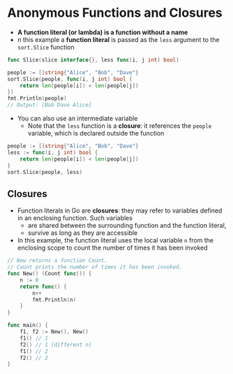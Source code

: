 # Anonymous Functions and Closures

* **A function literal (or lambda) is a function without a name**
* n this example a **function literal** is passed as the `less` argument to the `sort.Slice` function

```go
func Slice(slice interface{}, less func(i, j int) bool)

people := []string{"Alice", "Bob", "Dave"}
sort.Slice(people, func(i, j int) bool {
    return len(people[i]) < len(people[j])
})
fmt.Println(people)
// Output: [Bob Dave Alice]
```

* You can also use an intermediate variable
  * Note that the `less` function is a **closure**: it references the `people` variable, which is declared outside the function

```go
people := []string{"Alice", "Bob", "Dave"}
less := func(i, j int) bool {
    return len(people[i]) < len(people[j])
}
sort.Slice(people, less)
```

## Closures

* Function literals in Go are **closures**: they may refer to variables defined in an enclosing function. Such variables
  * are shared between the surrounding function and the function literal,
  * survive as long as they are accessible
* In this example, the function literal uses the local variable `n` from the enclosing scope to count the number of times it has been invoked

```go
// New returns a function Count.
// Count prints the number of times it has been invoked.
func New() (Count func()) {
    n := 0
    return func() {
        n++
        fmt.Println(n)
    }
}

func main() {
    f1, f2 := New(), New()
    f1() // 1
    f2() // 1 (different n)
    f1() // 2
    f2() // 2
}
```
